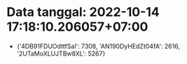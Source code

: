 # Data tanggal: 2022-10-14 17:18:10.206057+07:00

* {'4DB91FDUOdttfSal': 7308, 'AN190DyHEdZt04fA': 2616, '2UTaMoXLUJTBw8XL': 5267}
